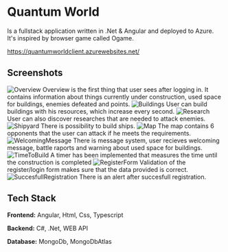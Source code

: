 
# Quantum World

Is a fullstack application written in .Net & Angular and deployed to Azure. It's inspired by browser game called Ogame.

https://quantumworldclient.azurewebsites.net/


## Screenshots

![Overview](https://images2.imgbox.com/69/9d/WU0NTnVs_o.png?raw=true)
Overview is the first thing that user sees after logging in. It contains information about things currently under construction, used space for buildings, enemies defeated and points.
![Buildings](https://images2.imgbox.com/28/19/mmZa5odn_o.png)
User can build buildings with his resources, which increase every second.
![Research](https://images2.imgbox.com/cd/9d/0B5TPghZ_o.png)
User can also discover researches that are needed to attack enemies.
![Shipyard](https://images2.imgbox.com/6b/8e/WQR0A5xS_o.png)
There is possibility to build ships.
![Map](https://images2.imgbox.com/35/e8/PjUz1IFR_o.png)
The map contains 6 opponents that the user can attack if he meets the requirements.
![WelcomingMessage](https://images2.imgbox.com/9a/a4/QwoaLg3R_o.png)
There is message system, user recieves welcoming message, battle raports and warning about used space for buildings.
![TimeToBuild](https://images2.imgbox.com/be/48/N93hpRtG_o.png)
A timer has been implemented that measures the time until the construction is completed
![RegisterForm]([https://imgbox.com/EwdJRIg6](https://images2.imgbox.com/75/ca/EwdJRIg6_o.png))
Validation of the register/login form makes sure that the data provided is correct.
![SuccesfullRegistration](https://images2.imgbox.com/0f/d7/3UsrlLqU_o.png)
There is an alert after succesfull registration.



## Tech Stack

**Frontend:** Angular, Html, Css, Typescript

**Backend:** C#, .Net, WEB API

**Database:** MongoDb, MongoDbAtlas

